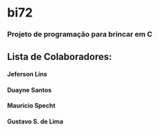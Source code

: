 # bi72

### Projeto de programação para brincar em C
## Lista de Colaboradores:

#### Jeferson Lins
#### Duayne Santos
#### Mauricio Specht
#### Gustavo S. de Lima

